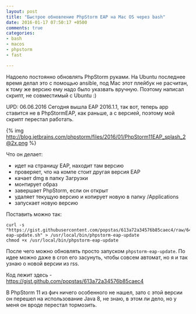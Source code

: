 ```yaml
---
layout: post
title: "Быстрое обновление PhpStorm EAP на Mac OS через bash"
date: 2016-01-17 07:50:17 +0500
comments: true
categories:
- bash
- macos
- phpstorm
- fast

---
```


Надоело постоянно обновлять PhpStorm руками. На Ubuntu последнее время делал это с помощью ansible,
под Mac этот плейбук не расчитан, к тому же версию ему надо было указвать вручную.
Поэтому написал скрипт, не совместимый с Ubuntu :)

UPD: 06.06.2016
Сегодня вышла EAP 2016.1.1, так вот, теперь app ставится не в PhpStormEAP, как раньше, а с версией, поэтому мой скрипт перестал работать.

{% img http://blog.jetbrains.com/phpstorm/files/2016/01/PhpStorm11EAP_splash_2@2x.png %}

<!-- more -->

Что он делает:

- идет на страницу EAP, находит там версию
- проверяет, что на компе стоит другая версия EAP
- качает dmg в папку Загрузки
- монтирует образ
- завершает PhpStorm, если он открыт
- удаляет текущую версию и копирует новую в папку /Applications
- запускает новую версию

Поставить можно так:
```
curl -s "https://gist.githubusercontent.com/popstas/613a72a34576b85caec4/raw/644f457ed0187ab0d1207576e925c06260451131/phpstorm-eap-update.sh" > /usr/local/bin/phpstorm-eap-update
chmod +x /usr/local/bin/phpstorm-eap-update
```

После чего можно обновлять просто запуском `phpstorm-eap-update`.
По идее можно даже в cron его засунуть, чтобы совсем автомат, но я и так узнаю о новой версии из rss.

Код лежит здесь - https://gist.github.com/popstas/613a72a34576b85caec4

В PhpStorm 11 из фич ничего особенного не нашел, зато с этой версии он перешел на использование Java 8,
не знаю, в этом ли дело, но у меня он вроде перестал тормозить.
